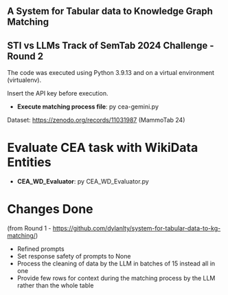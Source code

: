 ## A System for Tabular data to Knowledge Graph Matching
## STI vs LLMs Track of SemTab 2024 Challenge - Round 2

The code was executed using Python 3.9.13 and on a virtual environment (virtualenv).

Insert the API key before execution. 

- **Execute matching process file**: py cea-gemini.py

Dataset: https://zenodo.org/records/11031987 (MammoTab 24)

# Evaluate CEA task with WikiData Entities
- **CEA_WD_Evaluator**: py CEA_WD_Evaluator.py

# Changes Done 
(from Round 1 - https://github.com/dylanlty/system-for-tabular-data-to-kg-matching/)
- Refined prompts
- Set response safety of prompts to None
- Process the cleaning of data by the LLM in batches of 15 instead all in one 
- Provide few rows for context during the matching process by the LLM rather than the whole table  






